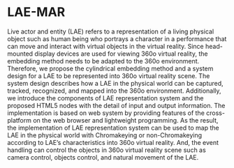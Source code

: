 # LAE-MAR
Live actor and entity (LAE) refers to a representation of a living physical object such as human being who portrays a character in a performance that can move and interact with virtual objects in the virtual reality. Since head-mounted display devices are used for viewing 360o virtual reality, the embedding method needs to be adapted to the 360o environment. Therefore, we propose the cylindrical embedding method and a system design for a LAE to be represented into 360o virtual reality scene. The system design describes how a LAE in the physical world can be captured, tracked, recognized, and mapped into the 360o environment. Additionally, we introduce the components of LAE representation system and the proposed HTML5 nodes with the detail of input and output information. The implementation is based on web system by providing features of the cross-platform on the web browser and lightweight programming. As the result, the implementation of LAE representation system can be used to map the LAE in the physical world with Chromakeying or non-Chromakeying according to LAE’s characteristics into 360o virtual reality. And, the event handling can control the objects in 360o virtual reality scene such as camera control, objects control, and natural movement of the LAE.
